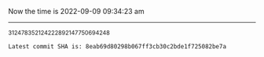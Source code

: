 Now the time is 2022-09-09 09:34:23 am

---

<small>312478352124222892147750694248</small>

```txt
Latest commit SHA is: 8eab69d80298b067ff3cb30c2bde1f725082be7a
```
